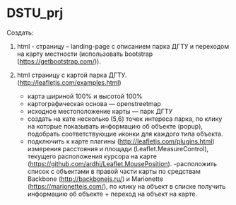 # DSTU_prj
Cоздать:

1. html - страницу – landing-page с описанием парка ДГТУ и переходом на карту местности (использовать bootstrap (https://getbootstrap.com/)).

2. html страницу  c картой парка ДГТУ. (http://leafletjs.com/examples.html)
	- карта шириной 100% и высотой 100%
	- картографическая основа — openstreetmap
	- исходное местоположение карты — парк ДГТУ
	- создать на кате несколько (5,6) точек интереса парка, по клику на которые показывать информацию об объекте (popup), подобрать соответствующие иконки для каждого типа объекта.
	- подключить к карте плагины (http://leafletjs.com/plugins.html)  измерения расстояния и площади (Leaflet.MeasureControl), текущего расположения курсора на карте (https://github.com/ardhi/Leaflet.MousePosition).
	-расположить список с объектами в правой части карты по средствам Backbone (http://backbonejs.ru/) и Marionette (https://marionettejs.com/), по клику на объект в списке получить информацию об объекте + переход на объект на карте.
